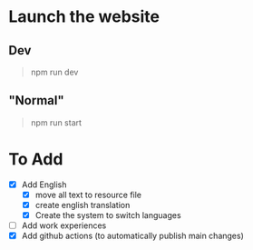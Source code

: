 # Launch the website
## Dev
> npm run dev
## "Normal"
> npm run start

# To Add
- [X] Add English
  -  [X] move all text to resource file
  -  [X] create english translation
  -  [X] Create the system to switch languages
-  [ ] Add work experiences
-  [X] Add github actions (to automatically publish main changes)
